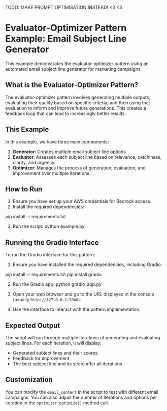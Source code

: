 TODO: MAKE PROMPT OPTIMISATION INSTEAD! <3 <3

# Evaluator-Optimizer Pattern Example: Email Subject Line Generator

This example demonstrates the evaluator-optimizer pattern using an automated email subject line generator for marketing campaigns.

## What is the Evaluator-Optimizer Pattern?

The evaluator-optimizer pattern involves generating multiple outputs, evaluating their quality based on specific criteria, and then using that evaluation to inform and improve future generations. This creates a feedback loop that can lead to increasingly better results.

## This Example

In this example, we have three main components:

1. **Generator**: Creates multiple email subject line options.
2. **Evaluator**: Assesses each subject line based on relevance, catchiness, clarity, and urgency.
3. **Optimizer**: Manages the process of generation, evaluation, and improvement over multiple iterations.

## How to Run

1. Ensure you have set up your AWS credentials for Bedrock access.
2. Install the required dependencies:

pip install -r requirements.txt

3. Run the script:
   python example.py

## Running the Gradio Interface

To run the Gradio interface for this pattern:

1. Ensure you have installed the required dependencies, including Gradio:

pip install -r requirements.txt pip install gradio

2. Run the Gradio app:
   python gradio_app.py

3. Open your web browser and go to the URL displayed in the console (usually `http://127.0.0.1:7860`).

4. Use the interface to interact with the pattern implementation.

## Expected Output

The script will run through multiple iterations of generating and evaluating subject lines. For each iteration, it will display:

- Generated subject lines and their scores
- Feedback for improvement
- The best subject line and its score after all iterations

## Customization

You can modify the `email_content` in the script to test with different email campaigns. You can also adjust the number of iterations and options per iteration in the `optimizer.optimize()` method call.
